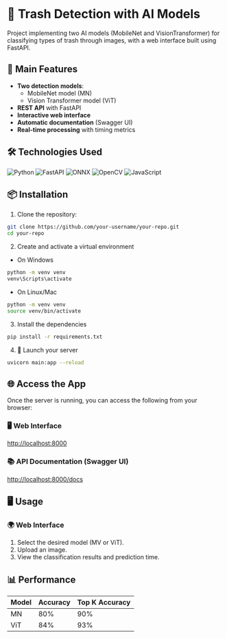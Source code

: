 # 🚀 Trash Detection with AI Models

Project implementing two AI models (MobileNet and VisionTransformer) for classifying types of trash through images, with a web interface built using FastAPI.

## 🌟 Main Features

- **Two detection models**:
  - MobileNet model (MN)
  - Vision Transformer model (ViT)
- **REST API** with FastAPI
- **Interactive web interface**
- **Automatic documentation** (Swagger UI)
- **Real-time processing** with timing metrics

## 🛠️ Technologies Used

![Python](https://img.shields.io/badge/Python-3.9-blue?logo=python)
![FastAPI](https://img.shields.io/badge/FastAPI-0.68+-green?logo=fastapi)
![ONNX](https://img.shields.io/badge/ONNX-1.10+-orange?logo=onnx)
![OpenCV](https://img.shields.io/badge/OpenCV-4.5+-red?logo=opencv)
![JavaScript](https://img.shields.io/badge/JavaScript-ES6+-yellow?logo=javascript)

## 📦 Installation

1. Clone the repository:
```bash
git clone https://github.com/your-username/your-repo.git
cd your-repo
```
2. Create and activate a virtual environment
- On Windows
```bash
python -m venv venv
venv\Scripts\activate
```
- On Linux/Mac
```bash
python -m venv venv
source venv/bin/activate
```
3. Install the dependencies
```bash
pip install -r requirements.txt
```
4. 🚀 Launch your server
```bash
uvicorn main:app --reload
```
## 🌐 Access the App

Once the server is running, you can access the following from your browser:

### 🖥️ Web Interface

[http://localhost:8000](http://localhost:8000)

### 📚 API Documentation (Swagger UI)

[http://localhost:8000/docs](http://localhost:8000/docs)

## 🖥️ Usage

### 🌍 Web Interface

1. Select the desired model (MV or ViT).
2. Upload an image.
3. View the classification results and prediction time.

## 📊 Performance

| Model | Accuracy | Top K Accuracy |
|-------|----------|----------------|
| MN    | 80%      | 90%            |
| ViT   | 84%      | 93%            |
